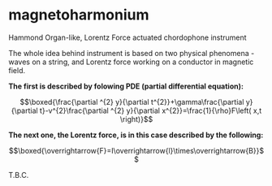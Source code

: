 # magnetoharmonium
Hammond Organ-like, Lorentz Force actuated chordophone instrument

The whole idea behind instrument is based on two physical phenomena - waves on a string, and Lorentz force working on a conductor in magnetic field.

**The first is described by folowing PDE (partial differential equation):**

$$\boxed{\frac{\partial ^{2} y}{\partial t^{2}}+\gamma\frac{\partial y}{\partial t}-v^{2}\frac{\partial ^{2} y}{\partial x^{2}}=\frac{1}{\rho}F\left( x,t \right)}$$

**The next one, the Lorentz force, is in this case described by the following:**

$$\boxed{\overrightarrow{F}=I\overrightarrow{l}\times\overrightarrow{B}}$$


T.B.C.
